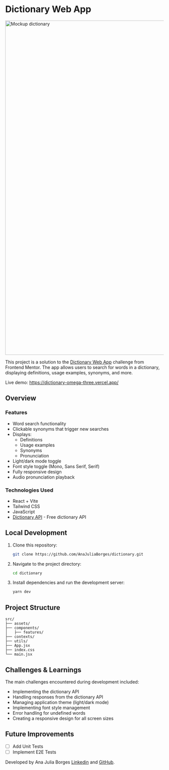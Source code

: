 # Dictionary Web App

<img width="1890" height="1063" alt="Mockup dictionary" src="https://github.com/user-attachments/assets/7c642f66-e9c5-40ee-a792-ea7d885c4227" />

This project is a solution to the [Dictionary Web App](https://www.frontendmentor.io/challenges/dictionary-web-app-h5wwnyuKFL) challenge from Frontend Mentor. The app allows users to search for words in a dictionary, displaying definitions, usage examples, synonyms, and more.

Live demo: https://dictionary-omega-three.vercel.app/

## Overview

### Features

- Word search functionality
- Clickable synonyms that trigger new searches
- Displays:
  - Definitions
  - Usage examples
  - Synonyms
  - Pronunciation
- Light/dark mode toggle
- Font style toggle (Mono, Sans Serif, Serif)
- Fully responsive design
- Audio pronunciation playback

### Technologies Used

- React + Vite
- Tailwind CSS
- JavaScript
- [Dictionary API](https://dictionaryapi.dev/) - Free dictionary API

## Local Development

1. Clone this repository:
   ```bash
   git clone https://github.com/AnaJuliaBorges/dictionary.git
   ```

2. Navigate to the project directory:
   ```bash
   cd dictionary
   ```

3. Install dependencies and run the development server:
   ```bash
   yarn dev
   ```

## Project Structure

```
src/
├── assets/
├── components/
│   ├── features/
├── contexts/
├── utils/
├── App.jsx
├── index.css
└── main.jsx
```

## Challenges & Learnings

The main challenges encountered during development included:

- Implementing the dictionary API
- Handling responses from the dictionary API
- Managing application theme (light/dark mode)
- Implementing font style management
- Error handling for undefined words
- Creating a responsive design for all screen sizes

## Future Improvements

- [ ] Add Unit Tests
- [ ] Implement E2E Tests

Developed by Ana Julia Borges [Linkedin](https://www.linkedin.com/in/anajuliaborges/) and [GitHub](https://github.com/AnaJuliaBorges).
